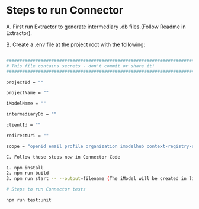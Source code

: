 # Steps to run Connector

A. First run Extractor to generate intermediary .db files.(Follow Readme in Extractor).

B. Create a .env file at the project root with the following:

```sh

###############################################################################
# This file contains secrets - don't commit or share it!
###############################################################################

projectId = ""

projectName = ""

iModelName = ""

intermediaryDb = ""

clientId = ""

redirectUri = ""

scope = "openid email profile organization imodelhub context-registry-service:read-only product-settings-service projectwise-share urlps-third-party"

C. Follow these steps now in Connector Code

1. npm install
2. npm run build
3. npm run start -- --output=filename (The iModel will be created in lib/output directory).

# Steps to run Connector tests

npm run test:unit
